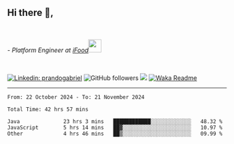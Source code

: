 <h2>Hi there  👋,</h2> </br>

<p><em>- Platform Engineer at <a href="https://www.ifood.com.br/">iFood</a><img src="https://media.giphy.com/media/WUlplcMpOCEmTGBtBW/giphy.gif" width="30"> 
</em></p></br>


[![Linkedin: prandogabriel](https://img.shields.io/badge/-prandogabriel-blue?style=flat-square&logo=Linkedin&logoColor=white&link=https://www.linkedin.com/in/prandogabriel/)](https://www.linkedin.com/in/prandogabriel)
![GitHub followers](https://img.shields.io/github/followers/prandogabriel?label=Follow&style=social)
![](https://visitor-badge.glitch.me/badge?page_id=prandogabriel.prandogabriel)
[![Waka Readme](https://github.com/prandogabriel/prandogabriel/actions/workflows/update-stats.yml.yml/badge.svg)](https://github.com/prandogabriel/prandogabriel/actions/workflows/update-stats.yml.yml)

---

<!--START_SECTION:waka-->

```golang
From: 22 October 2024 - To: 21 November 2024

Total Time: 42 hrs 57 mins

Java              23 hrs 3 mins   ████████████░░░░░░░░░░░░░   48.32 %
JavaScript        5 hrs 14 mins   ██▓░░░░░░░░░░░░░░░░░░░░░░   10.97 %
Other             4 hrs 46 mins   ██▒░░░░░░░░░░░░░░░░░░░░░░   09.99 %
```

<!--END_SECTION:waka-->
